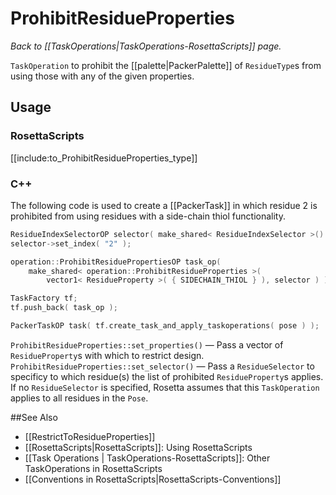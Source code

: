 # ProhibitResidueProperties
*Back to [[TaskOperations|TaskOperations-RosettaScripts]] page.*

 `TaskOperation` to prohibit the [[palette|PackerPalette]] of `ResidueType`s from using those with any of the given properties.
 
## Usage
### RosettaScripts

[[include:to_ProhibitResidueProperties_type]]

### C++

The following code is used to create a [[PackerTask]] in which residue 2 is prohibited from using residues with a side-chain thiol functionality.

```c++
ResidueIndexSelectorOP selector( make_shared< ResidueIndexSelector >() );
selector->set_index( "2" );

operation::ProhibitResiduePropertiesOP task_op(
    make_shared< operation::ProhibitResidueProperties >(
		vector1< ResidueProperty >( { SIDECHAIN_THIOL } ), selector ) );

TaskFactory tf;
tf.push_back( task_op );

PackerTaskOP task( tf.create_task_and_apply_taskoperations( pose ) );
```

`ProhibitResidueProperties::set_properties()` &mdash; Pass a vector of `ResidueProperty`s with which to restrict design.
`ProhibitResidueProperties::set_selector()` &mdash; Pass a `ResidueSelector` to specificy to which residue(s) the list of prohibited `ResidueProperty`s applies. If no `ResidueSelector` is specified, Rosetta assumes that this `TaskOperation` applies to all residues in the `Pose`.

##See Also
* [[RestrictToResidueProperties]]
* [[RosettaScripts|RosettaScripts]]: Using RosettaScripts
* [[Task Operations | TaskOperations-RosettaScripts]]: Other TaskOperations in RosettaScripts
* [[Conventions in RosettaScripts|RosettaScripts-Conventions]]
